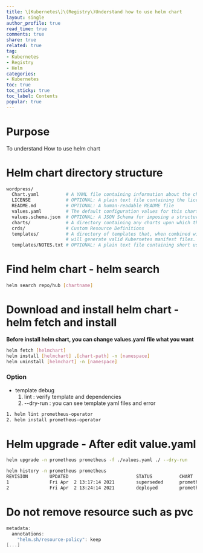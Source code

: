 ```yaml
---
title: \[Kubernetes\]\(Registry\)Understand how to use helm chart
layout: single
author_profile: true
read_time: true
comments: true
share: true
related: true
tag:
- Kubernetes
- Registry
- Helm
categories:
- Kubernetes
toc: true
toc_sticky: true
toc_label: Contents
popular: true
---
```

# Purpose
To understand How to use helm chart

# Helm chart directory structure
```bash
wordpress/
  Chart.yaml          # A YAML file containing information about the chart
  LICENSE             # OPTIONAL: A plain text file containing the license for the chart
  README.md           # OPTIONAL: A human-readable README file
  values.yaml         # The default configuration values for this chart
  values.schema.json  # OPTIONAL: A JSON Schema for imposing a structure on the values.yaml file
  charts/             # A directory containing any charts upon which this chart depends.
  crds/               # Custom Resource Definitions
  templates/          # A directory of templates that, when combined with values,
                      # will generate valid Kubernetes manifest files.
  templates/NOTES.txt # OPTIONAL: A plain text file containing short usage notes
```

# Find helm chart - helm search

```bash
helm search repo/hub [chartname]
```

# Download and install helm chart - helm fetch and install

**Before install helm chart, you can change values.yaml file what you want**

```bash
helm fetch [helmchart]
helm install [helmchart] .[chart-path] -n [namespace]
helm uninstall [helmchart] -n [namespace]
```
### Option

- template debug
    1. lint : verify template and dependencies
    2. --dry-run : you can see template yaml files and error

```bash
1. helm lint prometheus-operator
2. helm install prometheus-operator
```

# Helm upgrade - After edit value.yaml

```bash
helm upgrade -n prometheus prometheus -f ./values.yaml ./ --dry-run

helm history -n prometheus prometheus
REVISION        UPDATED                         STATUS          CHART                           APP VERSION     DESCRIPTION
1               Fri Apr  2 13:17:14 2021        superseded      prometheus-operator-9.3.2       0.38.1          Install complete
2               Fri Apr  2 13:24:14 2021        deployed        prometheus-operator-9.3.2       0.38.1          Upgrade complete
```

# Do not remove resource such as pvc

```go
metadata:
  annotations:
    "helm.sh/resource-policy": keep
[...]
```